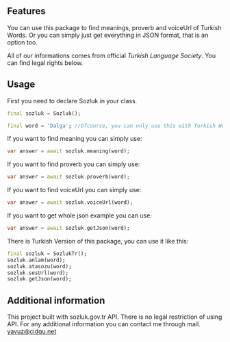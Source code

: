 ## Features
You can use this package to find meanings, proverb and voiceUrl of Turkish Words.
Or you can simply just get everything in JSON format, that is an option too.

All of our informations comes from official *Turkish Language Society*. You can find legal rights below.
## Usage

First you need to declare Sozluk in your class.
```dart
final sozluk = Sozluk();

final word = 'Dalga'; //Ofcourse, you can only use this with Turkish Words.
```

If you want to find meaning you can simply use:
```dart
var answer = await sozluk.meaning(word);
```

If you want to find proverb you can simply use:
```dart
var answer = await sozluk.proverb(word);
```

If you want to find voiceUrl you can simply use:
```dart
var answer = await sozluk.voiceUrl(word);
```

If you want to get whole json example you can use:
```dart
var answer = await sozluk.getJson(word);
```

There is Turkish Version of this package, you can use it like this:
```dart
final sozluk = SozlukTr();
sozluk.anlam(word);
sozluk.atasozu(word);
sozluk.sesUrl(word);
sozluk.getJson(word);
```

## Additional information

This project built with sozluk.gov.tr API. There is no legal restriction of using API. 
For any additional information you can contact me through mail. yavuz@cidqu.net